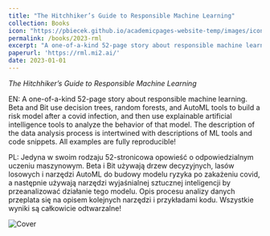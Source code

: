 ```yaml
---
title: "The Hitchhiker’s Guide to Responsible Machine Learning"
collection: Books
icon: "https://pbiecek.github.io/academicpages-website-temp/images/icon-book-rml.png"
permalink: /books/2023-rml
excerpt: "A one-of-a-kind 52-page story about responsible machine learning. Beta and Bit use decision trees, random forests, and AutoML tools to build a risk model after a covid infection, and then use explainable artificial intelligence tools to analyze the behavior of that model. The description of the data analysis process is intertwined with descriptions of ML tools and code snippets. All examples are fully reproducible!"
paperurl: 'https://rml.mi2.ai/'
date: 2023-01-01
---
```


*The Hitchhiker’s Guide to Responsible Machine Learning*

EN: A one-of-a-kind 52-page story about responsible machine learning. Beta and Bit use decision trees, random forests, and AutoML tools to build a risk model after a covid infection, and then use explainable artificial intelligence tools to analyze the behavior of that model. The description of the data analysis process is intertwined with descriptions of ML tools and code snippets. All examples are fully reproducible!

PL: Jedyna w swoim rodzaju 52-stronicowa opowieść o odpowiedzialnym uczeniu maszynowym. Beta i Bit używają drzew decyzyjnych, lasów losowych i narzędzi AutoML do budowy modelu ryzyka po zakażeniu covid, a następnie używają narzędzi wyjaśnialnej sztucznej inteligencji by przeanalizować działanie tego modelu. Opis procesu analizy danych przeplata się na opisem kolejnych narzędzi i przykładami kodu. Wszystkie wyniki są całkowicie odtwarzalne!

![Cover](https://rml.mi2.ai/figures/RML_cover.png)


